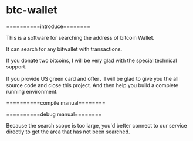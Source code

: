 # btc-wallet

==========introduce========

This is a software for searching the address of bitcoin Wallet.

It can search for any bitwallet with transactions.


If you donate two bitcoins, I will be very glad with the special technical support.

If you provide US green card and offer，I will be glad to give you the all source code and close this project. And then help you build a complete running environment.

==========compile manual========



==========debug manual========

Because the search scope is too large, you'd better connect to our service directly to get the area that has not been searched.

